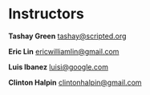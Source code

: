 # Instructors

**Tashay Green**
[tashay@scripted.org](tashay@scripted.org)

**Eric Lin**
[ericwilliamlin@gmail.com](ericwilliamlin@gmail.com)

**Luis Ibanez**
[luisi@google.com](luisi@google.com)

**Clinton Halpin**
[clintonhalpin@gmail.com](clintonhalpin@gmail.com)